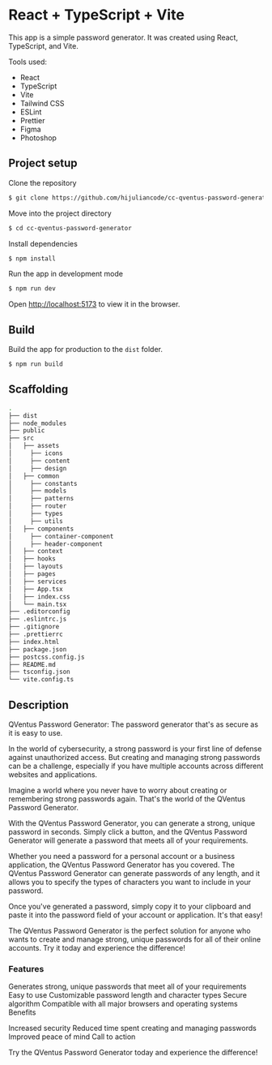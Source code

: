 # React + TypeScript + Vite

This app is a simple password generator. It was created using React, TypeScript, and Vite.

Tools used:
- React
- TypeScript
- Vite
- Tailwind CSS
- ESLint
- Prettier
- Figma
- Photoshop


## Project setup

Clone the repository 
```bash
$ git clone https://github.com/hijuliancode/cc-qventus-password-generator.git
```
Move into the project directory
```bash
$ cd cc-qventus-password-generator
```
Install dependencies
```bash
$ npm install
```
Run the app in development mode
```bash
$ npm run dev
```
Open [http://localhost:5173](http://localhost:5173) to view it in the browser.

## Build

Build the app for production to the `dist` folder.
```bash
$ npm run build
```

## Scaffolding
   
   ```bash
   .
   ├── dist
   ├── node_modules
   ├── public
   ├── src
   │   ├── assets
   │     ├── icons
   │     ├── content
   │     ├── design
   │   ├── common
   │     ├── constants
   │     ├── models
   │     ├── patterns
   │     ├── router
   │     ├── types
   │     ├── utils
   │   ├── components
   │     ├── container-component
   │     ├── header-component
   │   ├── context
   │   ├── hooks
   │   ├── layouts
   │   ├── pages
   │   ├── services
   │   ├── App.tsx
   │   ├── index.css
   │   └── main.tsx
   ├── .editorconfig
   ├── .eslintrc.js
   ├── .gitignore
   ├── .prettierrc
   ├── index.html
   ├── package.json
   ├── postcss.config.js
   ├── README.md
   ├── tsconfig.json
   └── vite.config.ts
   ```



## Description

QVentus Password Generator: The password generator that's as secure as it is easy to use.

In the world of cybersecurity, a strong password is your first line of defense against unauthorized access. But creating and managing strong passwords can be a challenge, especially if you have multiple accounts across different websites and applications.

Imagine a world where you never have to worry about creating or remembering strong passwords again. That's the world of the QVentus Password Generator.

With the QVentus Password Generator, you can generate a strong, unique password in seconds. Simply click a button, and the QVentus Password Generator will generate a password that meets all of your requirements.

Whether you need a password for a personal account or a business application, the QVentus Password Generator has you covered. The QVentus Password Generator can generate passwords of any length, and it allows you to specify the types of characters you want to include in your password.

Once you've generated a password, simply copy it to your clipboard and paste it into the password field of your account or application. It's that easy!

The QVentus Password Generator is the perfect solution for anyone who wants to create and manage strong, unique passwords for all of their online accounts. Try it today and experience the difference!

### Features

Generates strong, unique passwords that meet all of your requirements
Easy to use
Customizable password length and character types
Secure algorithm
Compatible with all major browsers and operating systems
Benefits

Increased security
Reduced time spent creating and managing passwords
Improved peace of mind
Call to action

Try the QVentus Password Generator today and experience the difference!
